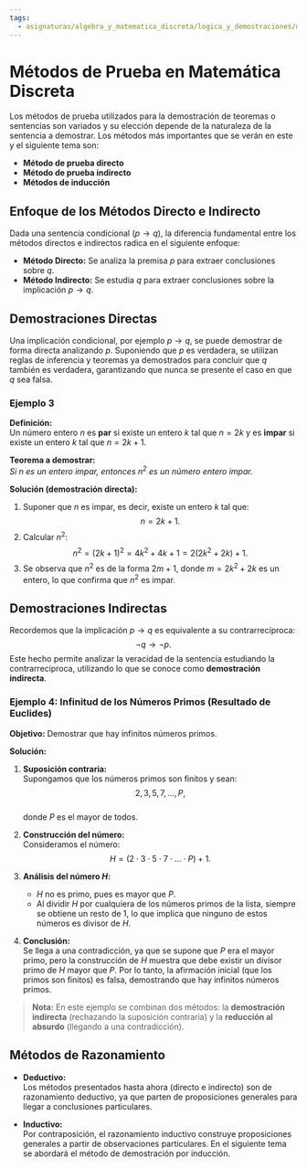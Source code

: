 ```yaml
---
tags:
  - asignaturas/algebra_y_matematica_discreta/logica_y_demostraciones/metodos_de_prueba/
---
```

# Métodos de Prueba en Matemática Discreta

Los métodos de prueba utilizados para la demostración de teoremas o sentencias son variados y su elección depende de la naturaleza de la sentencia a demostrar. Los métodos más importantes que se verán en este y el siguiente tema son:

- **Método de prueba directo**
- **Método de prueba indirecto**
- **Métodos de inducción**

## Enfoque de los Métodos Directo e Indirecto

Dada una sentencia condicional ($p \to q$), la diferencia fundamental entre los métodos directos e indirectos radica en el siguiente enfoque:

- **Método Directo:** Se analiza la premisa $p$ para extraer conclusiones sobre $q$.
- **Método Indirecto:** Se estudia $q$ para extraer conclusiones sobre la implicación $p \to q$.

## Demostraciones Directas

Una implicación condicional, por ejemplo $p \to q$, se puede demostrar de forma directa analizando $p$. Suponiendo que $p$ es verdadera, se utilizan reglas de inferencia y teoremas ya demostrados para concluir que $q$ también es verdadera, garantizando que nunca se presente el caso en que $q$ sea falsa.
### Ejemplo 3

**Definición:**  
Un número entero $n$ es **par** si existe un entero $k$ tal que $n = 2k$ y es **impar** si existe un entero $k$ tal que $n = 2k + 1$.

**Teorema a demostrar:**  
*Si $n$ es un entero impar, entonces $n^2$ es un número entero impar.*

**Solución (demostración directa):**

1. Suponer que $n$ es impar, es decir, existe un entero $k$ tal que:  
   $$n = 2k + 1.$$
2. Calcular $n^2$:
   $$n^2 = (2k + 1)^2 = 4k^2 + 4k + 1 = 2(2k^2 + 2k) + 1.$$
3. Se observa que $n^2$ es de la forma $2m + 1$, donde $m = 2k^2 + 2k$ es un entero, lo que confirma que $n^2$ es impar.

## Demostraciones Indirectas

Recordemos que la implicación $p \to q$ es equivalente a su contrarrecíproca:  
$$\neg q \to \neg p.$$
Este hecho permite analizar la veracidad de la sentencia estudiando la contrarrecíproca, utilizando lo que se conoce como **demostración indirecta**.

### Ejemplo 4: Infinitud de los Números Primos (Resultado de Euclides)

**Objetivo:** Demostrar que hay infinitos números primos.

**Solución:**

1. **Suposición contraria:**  
   Supongamos que los números primos son finitos y sean:  
   $$2, 3, 5, 7, \dots, P,$$  
   donde $P$ es el mayor de todos.

2. **Construcción del número:**  
   Consideramos el número:  
   $$H = (2 \cdot 3 \cdot 5 \cdot 7 \cdot \dots \cdot P) + 1.$$

3. **Análisis del número $H$:**  
   - $H$ no es primo, pues es mayor que $P$.
   - Al dividir $H$ por cualquiera de los números primos de la lista, siempre se obtiene un resto de 1, lo que implica que ninguno de estos números es divisor de $H$.

4. **Conclusión:**  
   Se llega a una contradicción, ya que se supone que $P$ era el mayor primo, pero la construcción de $H$ muestra que debe existir un divisor primo de $H$ mayor que $P$. Por lo tanto, la afirmación inicial (que los primos son finitos) es falsa, demostrando que hay infinitos números primos.

> **Nota:** En este ejemplo se combinan dos métodos: la **demostración indirecta** (rechazando la suposición contraria) y la **reducción al absurdo** (llegando a una contradicción).

## Métodos de Razonamiento

- **Deductivo:**  
  Los métodos presentados hasta ahora (directo e indirecto) son de razonamiento deductivo, ya que parten de proposiciones generales para llegar a conclusiones particulares.

- **Inductivo:**  
  Por contraposición, el razonamiento inductivo construye proposiciones generales a partir de observaciones particulares. En el siguiente tema se abordará el método de demostración por inducción.
